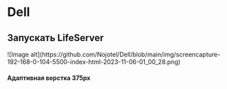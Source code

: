 # Dell

<h2>Запускать LifeServer</h2>
![Image alt](https://github.com/Nojotel/Dell/blob/main/img/screencapture-192-168-0-104-5500-index-html-2023-11-06-01_00_28.png)
<h4>Адаптивная верстка 375px</h4>
